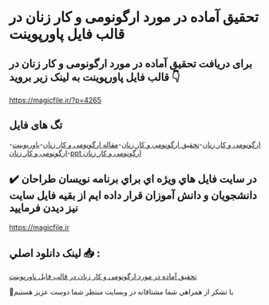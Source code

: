 # تحقیق آماده در مورد ارگونومی و كار زنان در قالب فایل پاورپوینت

## برای دریافت تحقیق آماده در مورد ارگونومی و كار زنان در قالب فایل پاورپوینت به لینک زیر بروید 👇

https://magicfile.ir/?p=4265

## تگ های فایل

-[ارگونومی و كار زنان](https://magicfile.ir/product/%d8%aa%d8%ad%d9%82%db%8c%d9%82-%d8%a7%d8%b1%da%af%d9%88%d9%86%d9%88%d9%85%db%8c-%d9%88-%d9%83%d8%a7%d8%b1-%d8%b2%d9%86%d8%a7%d9%86-%d8%af%d8%b1-%d9%be%d8%a7%d9%88%d8%b1%d9%be%d9%88%db%8c%d9%86%d8%aa/)-[تحقیق ارگونومی و كار زنان](https://magicfile.ir/product/%d8%aa%d8%ad%d9%82%db%8c%d9%82-%d8%a7%d8%b1%da%af%d9%88%d9%86%d9%88%d9%85%db%8c-%d9%88-%d9%83%d8%a7%d8%b1-%d8%b2%d9%86%d8%a7%d9%86-%d8%af%d8%b1-%d9%be%d8%a7%d9%88%d8%b1%d9%be%d9%88%db%8c%d9%86%d8%aa/)-[مقاله ارگونومی و كار زنان](https://magicfile.ir/product/%d8%aa%d8%ad%d9%82%db%8c%d9%82-%d8%a7%d8%b1%da%af%d9%88%d9%86%d9%88%d9%85%db%8c-%d9%88-%d9%83%d8%a7%d8%b1-%d8%b2%d9%86%d8%a7%d9%86-%d8%af%d8%b1-%d9%be%d8%a7%d9%88%d8%b1%d9%be%d9%88%db%8c%d9%86%d8%aa/)-[پاورپوینت ارگونومی و كار زنان](https://magicfile.ir/product/%d8%aa%d8%ad%d9%82%db%8c%d9%82-%d8%a7%d8%b1%da%af%d9%88%d9%86%d9%88%d9%85%db%8c-%d9%88-%d9%83%d8%a7%d8%b1-%d8%b2%d9%86%d8%a7%d9%86-%d8%af%d8%b1-%d9%be%d8%a7%d9%88%d8%b1%d9%be%d9%88%db%8c%d9%86%d8%aa/)-[ppt ارگونومی و كار زنان](https://magicfile.ir/product/%d8%aa%d8%ad%d9%82%db%8c%d9%82-%d8%a7%d8%b1%da%af%d9%88%d9%86%d9%88%d9%85%db%8c-%d9%88-%d9%83%d8%a7%d8%b1-%d8%b2%d9%86%d8%a7%d9%86-%d8%af%d8%b1-%d9%be%d8%a7%d9%88%d8%b1%d9%be%d9%88%db%8c%d9%86%d8%aa/)

## ✔️ در سايت فايل هاي ويژه اي براي برنامه نويسان طراحان دانشجويان و دانش آموزان قرار داده ايم از بقيه فايل سايت نيز ديدن فرماييد

https://magicfile.ir


## لينک دانلود اصلي 📥 :

[تحقیق آماده در مورد ارگونومی و كار زنان در قالب فایل پاورپوینت](https://magicfile.ir/product/%d8%aa%d8%ad%d9%82%db%8c%d9%82-%d8%a7%d8%b1%da%af%d9%88%d9%86%d9%88%d9%85%db%8c-%d9%88-%d9%83%d8%a7%d8%b1-%d8%b2%d9%86%d8%a7%d9%86-%d8%af%d8%b1-%d9%be%d8%a7%d9%88%d8%b1%d9%be%d9%88%db%8c%d9%86%d8%aa/) 


🙏با تشکر از همراهي شما مشتاقانه در وبسایت منتظر شما دوست عزیز هستیم

